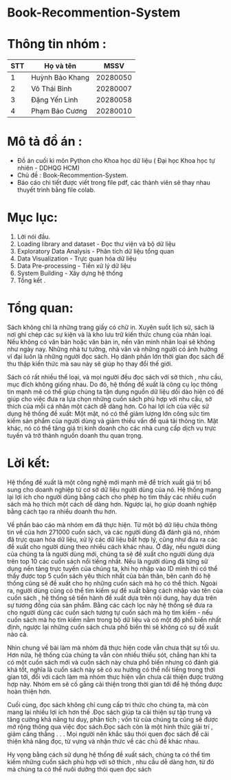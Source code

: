 # Book-Recommention-System

# Thông tin nhóm : 

| STT | Họ và tên | MSSV |
|-------|-------|-------|
| 1 | Huỳnh Bảo Khang | 20280050 |
| 2 | Võ Thái Bình | 20280007 |
| 3 | Đặng Yến Linh  | 20280058 |
| 4 | Phạm Bảo Cương | 20280010 |

# Mô tả đồ án :
- Đồ án cuối kì môn Python cho Khoa học dữ liệu ( Đại học Khoa học tự nhiên - DDHQG HCM)
- Chủ đề :  Book-Recommention-System. 
- Báo cáo chi tiết được viết trong file pdf, các thành viên sẽ thay nhau thuyết trình bằng file colab. 

# Mục lục: 
1. Lời nói đầu.
2. Loading library and dataset - Đọc thư viện và bộ dữ liệu
3. Exploratory Data Analysis - Phân tích dữ liệu tổng quan
4. Data Visualization - Trực quan hóa dữ liệu
5. Data Pre-processing - Tiền xử lý dữ liệu
6. System Building - Xây dựng hệ thống
7. Tổng kết .

# Tổng quan:
Sách không chỉ là những trang giấy có chữ in. Xuyên suốt lịch sử, sách là nơi ghi chép các sự kiện
và là kho lưu trữ kiến thức chung của nhân loại. Nếu không có văn bản hoặc văn bản in, nền văn
minh nhân loại sẽ không như ngày nay. Những nhà tư tưởng, nhà văn và những người có ảnh hưởng
vĩ đại luôn là những người đọc sách. Họ dành phần lớn thời gian đọc sách để thu thập kiến thức mà
sau này sẽ giúp họ thay đổi thế giới.

Sách có rất nhiều thể loại, và mọi người đều đọc sách với sở thích , nhu cầu, mục đích không giống
nhau. Do đó, hệ thống đề xuất là công cụ lọc thông tin mạnh mẽ có thể giúp chúng ta tận dụng nguồn
dữ liệu dồi dào hiện có để giúp cho việc đưa ra lựa chọn những cuốn sách phù hợp với nhu cầu, sở
thích của mỗi cá nhân một cách dễ dàng hơn. Có hai lợi ích của việc sử dụng hệ thống đề xuất: Một
mặt, nó có thể giảm lượng lớn công sức tìm kiếm sản phẩm của người dùng và giảm thiểu vấn đề quá
tải thông tin. Mặt khác, nó có thể tăng giá trị kinh doanh cho các nhà cung cấp dịch vụ trực tuyến
và trở thành nguồn doanh thu quan trọng.

# Lời kết: 
Hệ thống đề xuất là một công nghệ mới mạnh mẽ để trích xuất giá trị bổ sung cho doanh nghiệp
từ cơ sở dữ liệu người dùng của nó. Hệ thống mang lại lợi ích cho người dùng bằng cách cho phép họ
tìm thấy các nhiều cuốn sách mà họ thích một cách dễ dàng hơn. Ngược lại, họ giúp doanh nghiệp
bằng cách tạo ra nhiều doanh thu hơn.

Về phần báo cáo mà nhóm em đã thực hiện. Từ một bộ dữ liệu chứa thông tin về của hơn 271000
cuốn sách, và các người dùng đã đánh giá nó, nhóm đã trực quan hóa dữ liệu, xử lý các dữ liệu bất
hợp lý, cũng như đưa ra các đề xuất cho người dùng theo nhiều cách khác nhau. Ở đây, nếu người
dùng của chúng ta là người dùng mới, chúng ta sẽ đề xuất cho người dùng dựa trên top 10 các cuốn
sách nổi tiếng nhất. Nếu là người dùng đã từng sử dụng nền tảng trực tuyến của chúng ta, khi họ
nhập vào ID mình thì có thể thấy được top 5 cuốn sách yêu thích nhất của bản thân, bên cạnh đó hệ
thống cũng sẽ đề xuất cho họ những cuốn sách mà họ có thể thích. Ngoài ra, người dùng cũng có thể
tìm kiếm sự đề xuất bằng cách nhập vào tên của cuốn sách , hệ thống sẽ tiến hành đề xuất dựa trên
nội dung, hay dựa trên sự tương đồng của sản phẩm. Bằng các cách lọc này hệ thống sẽ đưa ra cho
người dùng các cuốn sách tương tự cuốn sách mà họ tìm kiếm - nếu cuốn sách mà họ tìm kiếm nằm
trong bộ dữ liệu và có một độ phổ biến nhất định, ngược lại những cuốn sách chưa phổ biến thì sẽ
không có sự đề xuất nào cả.

Nhìn chung về bài làm mà nhóm đã thực hiện code vẫn chưa thật sự tối ưu. Hơn nữa, hệ thống
của chúng ta vẫn còn nhiều thiếu sót, chẳng hạn khi ta có một cuốn sách mới và cuốn sách này chưa
phổ biến nhưng có đánh giá khá tốt, nghĩa là cuốn sách này sẽ có xu hướng có thể nổi tiếng trong
thời gian tới, đối với cách làm mà nhóm thực hiện vẫn chưa cải thiện được trường hợp này. Nhóm em
sẽ cố gắng cải thiện trong thời gian tới để hệ thống được hoàn thiện hơn.

Cuối cùng, đọc sách không chỉ cung cấp tri thức cho chúng ta, mà còn mang lại nhiều lợi ích hơn
thế .Đọc sách giúp ta cải thiện sự tập trung và tăng cường khả năng tư duy, phân tích ; vốn từ của
chúng ta cũng sẽ được mở rộng thông qua việc đọc sách.Đọc sách còn là một hình thức giải trí , giảm
căng thẳng . . . Mọi người nên khắc sâu thói quen đọc sách để cải thiện khả năng đọc, từ vựng và
nhận thức về các chủ đề khác nhau.

Hy vọng bằng cách sử dụng hệ thống đề xuất sách, chúng ta có thể tìm kiếm những cuốn sách phù
hợp với sở thích , nhu cầu dễ dàng hơn, từ đó mà chúng ta có thể nuôi dưỡng thói quen đọc sách
